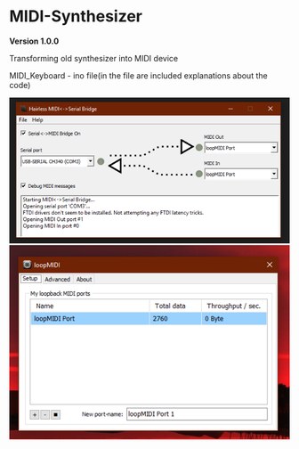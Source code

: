 # MIDI-Synthesizer
**Version 1.0.0**

Transforming old synthesizer into MIDI device

  MIDI_Keyboard - ino file(in the file are included explanations about the code)
  
  

![](images/Hairless-MIDI_Serial.PNG)
![](images/loopMIDI.PNG)
